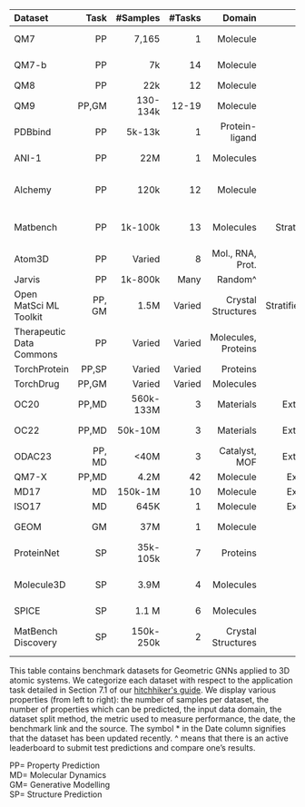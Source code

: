 | Dataset  | Task  | #Samples | #Tasks | Domain         | Split       | Metric       | Date  | Benchmark      | Source  |
| :---     | ---:  | ---:     | ---:   | ---:           | ---:        | ---:         | ---:  | ---:           | ---:    |
| QM7      | PP    | 7,165    | 1      | Molecule       | Stratified  | MAE          | 2012* | MoleculeNet    | [GDB-13](https://gdb.unibe.ch/downloads/), [MoleculeNet](https://moleculenet.org/) |
| QM7-b    | PP    | 7k       | 14     | Molecule       | Random      | MAE          | 2014  | MoleculeNet    | [GDB-13](https://gdb.unibe.ch/downloads/), [info](http://quantum-machine.org/datasets/), [info](https://deepchem.readthedocs.io/_/downloads/en/2.4.0/pdf/)|
| QM8      | PP    | 22k      | 12     | Molecule       | Random      | MAE          | 2014  | MoleculeNet    | [GDB-17](https://gdb.unibe.ch/downloads/), [info](http://quantum-machine.org/datasets/) |
| QM9      | PP,GM | 130-134k | 12-19  | Molecule       | Random      | MAE          | 2012  | MoleculeNet    | [GDB-17](https://gdb.unibe.ch/downloads/), [info](http://quantum-machine.org/datasets/), [PyG](https://pytorch-geometric.readthedocs.io/en/latest/generated/torch_geometric.datasets.QM9.html) |
| PDBbind  | PP    | 5k-13k   | 1      | Protein-ligand | Time        | RMSE         | 2004* | MoleculeNet    | [PDB](https://www.rcsb.org/search), [info](https://deepchem.readthedocs.io/_/downloads/en/2.4.0/pdf/) |
| ANI-1    | PP    | 22M      | 1      | Molecules      | -           | MAE, ROC AUC | 2017  | -         | [GDB-11](https://gdb.unibe.ch/downloads/), [github](https://github.com/isayev/ANI1_dataset), [data-git](https://github.com/atomistic-machine-learning/schnetpack/blob/dce002f1befe9bd1ccd5efb7651a1f6ed7c224a8/src/schnetpack/datasets/ani1.py)  |
| Alchemy  | PP    | 120k     | 12     | Molecule       | Stratified^ | MAE          | 2019  | [Alchemy Contest](https://alchemy.tencent.com/#leaderboard) | [GDB MedChem](https://gdb.unibe.ch/downloads/), [link](https://alchemy.tencent.com/), [link](https://huggingface.co/graphs-datasets) |
| Matbench  | PP    | 1k-100k  | 13     | Molecules      | StratifiedKFold^| MAE, ROC-AUC | 2019 | [Matbench](https://matbench.materialsproject.org/)| [Materials Project](https://next-gen.materialsproject.org/), [data](https://ml.materialsproject.org/) | |
| Atom3D     | PP      | Varied      | 8       | Mol., RNA, Prot. | Varied       | Various    | 2021 | [Atoms3D](https://www.atom3d.ai/)  |  [github](https://github.com/drorlab/atom3d) |
| Jarvis     | PP      | 1k-800k     | Many   | Random^        | Molecules      | MAE          | 2020* | [Nist-Jarvis](https://pages.nist.gov/jarvis/databases/)  | [Docu](https://pages.nist.gov/jarvis/), [Paper](https://www.nature.com/articles/s41524-020-00440-1) |
|Open MatSci ML Toolkit  | PP, GM | 1.5M  |   Varied  | Crystal Structures | Stratified/Random  |  MAE  |2023* | [Open MatSci ML Toolkit](https://github.com/IntelLabs/matsciml}) | [Paper](https://arxiv.org/abs/2309.05934), [github](https://github.com/IntelLabs/matsciml) |
| Therapeutic Data Commons  | PP | Varied  | Varied     | Molecules, Proteins    | Stratified^ | Varied         | 2022 | [TDC](https://tdcommons.ai/) |  [Documentation](https://tdcommons.ai/), [github](https://github.com/mims-harvard/TDC) |
| TorchProtein     | PP,SP | Varied       | Varied       | Proteins                 | Stratified^ | Varied         | 2022 | | [TorchProtein](https://torchprotein.ai/benchmark) | [Paper](https://arxiv.org/abs/2206.02096), [github](https://github.com/DeepGraphLearning/PEER_Benchmark) |
| TorchDrug    | PP,GM  | Varied       | Varied       | Molecules                 | Stratified^  | Varied         | 2022 | [TorchDrug](https://torchdrug.ai/) | [Paper](https://arxiv.org/abs/2202.08320), [github](https://github.com/DeepGraphLearning/torchdrug/) |
| OC20         | PP,MD  | 560k-133M    | 3        | Materials     | Extrapolation^   | MAE, EwT  | 2020*  | [OCP](https://opencatalystproject.org/)  | [Paper](https://pubs.acs.org/doi/10.1021/acscatal.0c04525), [github](https://github.com/Open-Catalyst-Project/ocp)        |
| OC22       | PP,MD  | 50k-10M      | 3       | Materials      | Extrapolation^    | MAE, EwT     | 2022* | [OCP](https://opencatalystproject.org/) | [Paper](https://pubs.acs.org/doi/10.1021/acscatal.2c05426), [gitub](https://github.com/Open-Catalyst-Project/ocp)          |
| ODAC23     | PP, MD |  <40M        | 3       | Catalyst, MOF |   Extrapolation^   | MAE, EwT     | 2023* | [Paper](https://pubs.acs.org/doi/10.1021/acscatal.2c05426)[github](https://github.com/Open-Catalyst-Project/ocp) |
| QM7-X      | PP,MD  | 4.2M        | 42       | Molecule       | Extrapolation | MAE  | 2022 | - | [GDB-13](https://gdb.unibe.ch/downloads/) |
| MD17       | MD     | 150k-1M         | 10        | Molecule                 | Extrapolation               | MAE                  | 2017* | [info](http://quantum-machine.org/datasets/)[PyG](https://pytorch-geometric.readthedocs.io/en/latest/generated/torch_geometric.datasets.MD17.html#torch_geometric.datasets.MD17)[HF](https://huggingface.co/graphs-datasets)[git](https://github.com/atomistic-machine-learning/schnetpack/blob/dce002f1befe9bd1ccd5efb7651a1f6ed7c224a8/src/schnetpack/datasets/md17.py#L188)             |
| ISO17      | MD    | 645K          | 1       | Molecule                 | Extrapolation          | MAE                | 2016 | - | [QM9](http://www.quantum-machine.org/datasets/#md-datasets)             |
| GEOM       | GM    | 37M           | 1      | Molecule                  | Random             | MAE, RMSD              | 2021* | GEOM | [Paper](https://www.nature.com/articles/s41597-022-01288-4), [github](https://github.com/learningmatter-mit/geom) |
| ProteinNet   | SP   | 35k-105k     | 7       |  Proteins                   | Stratified               | Varied         | 2019  | -   | [Paper](https://bmcbioinformatics.biomedcentral.com/articles/10.1186/s12859-019-2932-0), [github](https://github.com/aqlaboratory/proteinnet) |
| Molecule3D   | SP   | 3.9M           | 4        | Molecules               | Random             | MAE, RMSE, validity  | 2021 | - | [PubChemQC](https://arxiv.org/pdf/2110.01717.pdf) | [Paper](https://arxiv.org/pdf/2110.01717.pdf)[link](https://arxiv.org/pdf/2110.01717.pdf)  |
| SPICE   | SP |  1.1 M    |  6       |  Molecules          | Random   | MAE        | 2023 | - | [Paper](https://www.nature.com/articles/s41597-022-01882-6), [github](https://github.com/openmm/spice-dataset) |    
| MatBench Discovery | SP |  150k-250k    |  2      | Crystal Structures        | Varied^   | F1, Accuracy, MAE      | 2023 | [MatBench Discovery](https://matbench-discovery.materialsproject.org/models) | [Paper](https://matbench-discovery.materialsproject.org/preprint), [github](https://github.com/openmm/spice-dataset) |


This table contains benchmark datasets for Geometric GNNs applied to 3D atomic systems. We categorize each dataset with respect to the application task detailed in Section 7.1 of our [hitchhiker's guide](https://arxiv.org/abs/2312.07511). We display various properties (from left to right): the number of samples per dataset, the number of properties which can be predicted, the input data domain, the dataset split method, the metric used to measure performance, the date, the benchmark link and the source. The symbol * in the Date column signifies that the dataset has been updated recently. ^ means that there is an active leaderboard to submit test predictions and compare one’s results. 

PP= Property Prediction \
MD= Molecular Dynamics \
GM= Generative Modelling \
SP= Structure Prediction